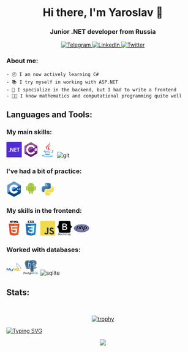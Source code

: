 <div id="header" align="center">
    <h1>Hi there, I'm Yaroslav 👋</h1>
    <h3>Junior .NET developer from Russia</h3>
</div>
<div id="socials" align="center">
	<a href="https://t.me/be_mortal">
		<img src="https://img.shields.io/badge/Telegram-blue?style=for-the-badge&logo=telegram&logoColor=white" alt="Telegram"/>
	</a>
	<a href="linkedin-url">
		<img src="https://img.shields.io/badge/LinkedIn-blue?style=for-the-badge&logo=linkedin&logoColor=white" alt="LinkedIn"/>
	</a>
	<a href="twitter-url">
		<img src="https://img.shields.io/badge/Twitter-blue?style=for-the-badge&logo=twitter&logoColor=white" alt="Twitter"/>
	</a>
</div>

### About me:

    - 🕗 I am now actively learning C#
    - 📚 I try myself in working with ASP.NET
    - 🌴 I specialize in the backend, but I had to write a frontend
    - 👨‍🔬 I know mathematics and computational programming quite well


## Languages and Tools:

### My main skills:

<div>
	<img src="dotnet.png" alt="dotnet" width="40" height="40"/>
	<img src="https://raw.githubusercontent.com/devicons/devicon/master/icons/csharp/csharp-original.svg" alt="csharp" width="40" height="40"/>
	<img src="https://raw.githubusercontent.com/devicons/devicon/master/icons/java/java-original.svg" alt="java" width="40" height="40"/>
	<img src="https://www.vectorlogo.zone/logos/git-scm/git-scm-icon.svg" alt="git" width="40" height="40"/>
</div>

### I've had a bit of practice:

<div>
	<img src="https://raw.githubusercontent.com/devicons/devicon/master/icons/cplusplus/cplusplus-original.svg" alt="cplusplus" width="40" height="40"/>
	<img src="https://raw.githubusercontent.com/devicons/devicon/master/icons/android/android-original-wordmark.svg" alt="android" width="40" height="40"/> 
	<img src="https://raw.githubusercontent.com/devicons/devicon/master/icons/python/python-original.svg" alt="python" width="40" height="40"/>
</div>


### My skills in the frontend:

<div>
	<img src="https://raw.githubusercontent.com/devicons/devicon/master/icons/html5/html5-original-wordmark.svg" alt="html5" width="40" height="40"/>
	<img src="https://raw.githubusercontent.com/devicons/devicon/master/icons/css3/css3-original-wordmark.svg" alt="css3" width="40" height="40"/>
	<img src="https://raw.githubusercontent.com/devicons/devicon/master/icons/javascript/javascript-original.svg" alt="javascript" width="40" height="40"/>
	<img src="https://raw.githubusercontent.com/devicons/devicon/master/icons/bootstrap/bootstrap-plain-wordmark.svg" alt="bootstrap" width="40" height="40"/>
	<img src="https://raw.githubusercontent.com/devicons/devicon/master/icons/php/php-original.svg" alt="php" width="40" height="40"/>
</div>


### Worked with databases:

<div>
	<img src="https://raw.githubusercontent.com/devicons/devicon/master/icons/mysql/mysql-original-wordmark.svg" alt="mysql" width="40" height="40"/> 
	<img src="https://raw.githubusercontent.com/devicons/devicon/master/icons/postgresql/postgresql-original-wordmark.svg" alt="postgresql" width="40" height="40"/>
	<img src="https://www.vectorlogo.zone/logos/sqlite/sqlite-icon.svg" alt="sqlite" width="40" height="40"/>
</div>


## Stats:

<div id="stat" align="center">
    <img src="http://github-profile-summary-cards.vercel.app/api/cards/productive-time?username=yaroslavfed&theme=tokyonight&utcOffset=8" alt=""/>
    <img src="http://github-profile-summary-cards.vercel.app/api/cards/stats?username=yaroslavfed&theme=tokyonight" alt=""/>

[![trophy](https://github-profile-trophy.vercel.app/?username=yaroslavfed&theme=tokyonight&no-frame=true&column=-1&margin-w=5)](https://github.com/yaroslavfed/github-profile-trophy)
</div>

[![Typing SVG](https://readme-typing-svg.herokuapp.com?color=%2336BCF7&lines=I+hope+that+we+can+cooperate)](https://git.io/typing-svg)

<p align="center">
  <a href="https://github.com/yaroslavfed">
    <img src="https://komarev.com/ghpvc/?username=yaroslavfed&color=blue&style=flat)" />
  </a>
</p>
